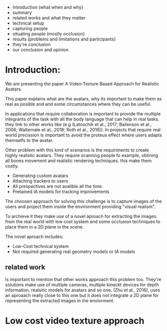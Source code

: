 - Introduction (what when and why)
- summary
- related works and what they matter 
- technical setup
- capturing people
- situating people (mostly occlusion)
- results (problems and limitations and participants)
- they're conclusion
- our conclusion and opinion


# Introduction:
We are presenting the paper A Video-Texture Based Approach for Realistic Avatars. 

This paper explains what are the avatars, why its important to make them as real as posible and and some circumstances where they can be useful.

In applications that require collaboration is important to provide the multiple integrants of the task with all the body language that can help in real tasks. they link to other works like  (e.g (Latoschik et al., 2017; Bailenson et al., 2006; Waltemate et al., 2018; Roth et al., 2016)). In projects that require real world precission is important to avoid the proteus effect where users adapts themselfs to the avatar.

<!-- insert funny video of vrchat proving this -->

Other problem with this kind of scenarios is the requiriments to create highly realistic avatars. They require scanning people fo example, obtining all bones movement and realistic rendering techniques. this make them costly.

- Generating custom avatars 
- Attaching trackers to users
- All prespectives are not avalible all the time.
- Pretained IA models for tracking improvements

The choosen approach for solving this challenge is to capture images of the users and project them inside the environment providing "visual realism".

<!-- insert image -->

To archieve it they make use of a novel aproach for extracting the images from the real world with low cost system  and some occlusion techniques to place them in a 2D plane in the scene.

The novel aproach includes:
- Low-Cost technical system
- Not required generating real geometry models or IA models

## related work
Is important to mention that other works approach this problem too. They're solutions make use of multiple cameras, multiple kineckt devices for depth information, realsitic models for avatars and so one.  (Zhu et al., 2016), uses an aproaach really close to this one but it does not integrate a 2D plane for representing the extracted images in the enviorment.

# Low cost video texture approach

